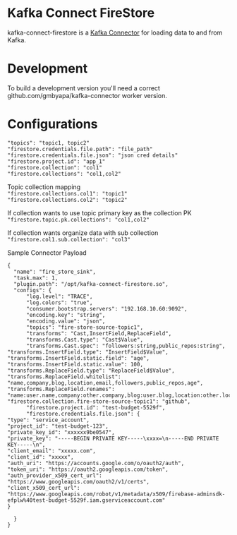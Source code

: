 # Kafka Connect FireStore

kafka-connect-firestore is a [Kafka Connector](http://kafka.apache.org/documentation.html#connect)
for loading data to and from Kafka.

# Development

To build a development version you'll need a correct github.com/gmbyapa/kafka-connector worker version.

# Configurations
``` "topics": "topic1, topic2" ```<br />
``` "firestore.credentials.file.path": "file_path" ```<br />
``` "firestore.credentials.file.json": "json cred details" ```<br />
``` "firestore.project.id": "app_1" ```<br />
``` "firestore.collection": "col1" ```<br />
``` "firestore.collections": "col1,col2" ```<br />

Topic collection mapping<br>
``` "firestore.collections.col1": "topic1" ```<br />
``` "firestore.collections.col2": "topic2" ```<br />


If collection wants to use topic primary key as the collection PK<br>
``` "firestore.topic.pk.collections": "col1,col2" ```<br />

If collection wants organize data with sub collection <br>
``` "firestore.col1.sub.collection": "col3" ```<br />

Sample Connector Payload
```
{
  "name": "fire_store_sink",
  "task.max": 1,
  "plugin.path": "/opt/kafka-connect-firestore.so",
  "configs": {
      "log.level": "TRACE",
      "log.colors": "true",
      "consumer.bootstrap.servers": "192.168.10.60:9092",
      "encoding.key": "string",
      "encoding.value": "json",
      "topics": "fire-store-source-topic1",
      "transforms": "Cast,InsertField,ReplaceField",
      "transforms.Cast.type": "Cast$Value",
      "transforms.Cast.spec": "followers:string,public_repos:string",
"transforms.InsertField.type": "InsertField$Value",
"transforms.InsertField.static.field": "age",
"transforms.InsertField.static.value": 100,
"transforms.ReplaceField.type": "ReplaceField$Value",
"transforms.ReplaceField.whitelist": "name,company,blog,location,email,followers,public_repos,age",
"transforms.ReplaceField.renames": "name:user.name,company:other.company,blog:user.blog,location:other.location,email:user.email,followers:other.followers,public_repos:user.repository_count,age:user.Age",
"firestore.collection.fire-store-source-topic1": "github",
      "firestore.project.id": "test-budget-5529f",
      "firestore.credentials.file.json": {
"type": "service_account",
"project_id": "test-budget-123",
"private_key_id": "xxxxxx9be0547",
"private_key": "-----BEGIN PRIVATE KEY-----\xxxx=\n-----END PRIVATE KEY-----\n",
"client_email": "xxxxx.com",
"client_id": "xxxxx",
"auth_uri": "https://accounts.google.com/o/oauth2/auth",
"token_uri": "https://oauth2.googleapis.com/token",
"auth_provider_x509_cert_url": "https://www.googleapis.com/oauth2/v1/certs",
"client_x509_cert_url": "https://www.googleapis.com/robot/v1/metadata/x509/firebase-adminsdk-efplw%40test-budget-5529f.iam.gserviceaccount.com"
}

  }
}

```